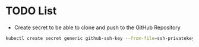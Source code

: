 # TODO List

- Create secret to be able to clone and push to the GitHub Repository

```bash
kubectl create secret generic github-ssh-key --from-file=ssh-privatekey=/Users/lucasdu/.ssh/id_rsa_git --from-literal=ssh-privatekey.mode=0600 -nargo-workflows
```